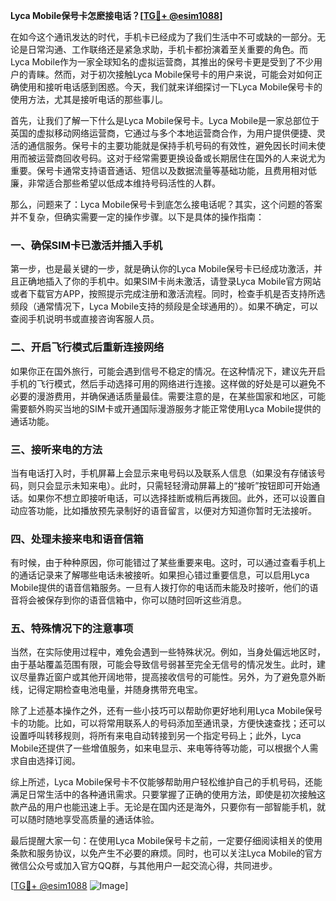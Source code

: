**Lyca Mobile保号卡怎麽接电话？[[TG💪+ @esim1088](https://t.me/s/esim1088)]**

在如今这个通讯发达的时代，手机卡已经成为了我们生活中不可或缺的一部分。无论是日常沟通、工作联络还是紧急求助，手机卡都扮演着至关重要的角色。而Lyca Mobile作为一家全球知名的虚拟运营商，其推出的保号卡更是受到了不少用户的青睐。然而，对于初次接触Lyca Mobile保号卡的用户来说，可能会对如何正确使用和接听电话感到困惑。今天，我们就来详细探讨一下Lyca Mobile保号卡的使用方法，尤其是接听电话的那些事儿。

首先，让我们了解一下什么是Lyca Mobile保号卡。Lyca Mobile是一家总部位于英国的虚拟移动网络运营商，它通过与多个本地运营商合作，为用户提供便捷、灵活的通信服务。保号卡的主要功能就是保持手机号码的有效性，避免因长时间未使用而被运营商回收号码。这对于经常需要更换设备或长期居住在国外的人来说尤为重要。保号卡通常支持语音通话、短信以及数据流量等基础功能，且费用相对低廉，非常适合那些希望以低成本维持号码活性的人群。

那么，问题来了：Lyca Mobile保号卡到底怎么接电话呢？其实，这个问题的答案并不复杂，但确实需要一定的操作步骤。以下是具体的操作指南：

### 一、确保SIM卡已激活并插入手机

第一步，也是最关键的一步，就是确认你的Lyca Mobile保号卡已经成功激活，并且正确地插入了你的手机中。如果SIM卡尚未激活，请登录Lyca Mobile官方网站或者下载官方APP，按照提示完成注册和激活流程。同时，检查手机是否支持所选频段（通常情况下，Lyca Mobile支持的频段是全球通用的）。如果不确定，可以查阅手机说明书或直接咨询客服人员。

### 二、开启飞行模式后重新连接网络

如果你正在国外旅行，可能会遇到信号不稳定的情况。在这种情况下，建议先开启手机的飞行模式，然后手动选择可用的网络进行连接。这样做的好处是可以避免不必要的漫游费用，并确保通话质量最佳。需要注意的是，在某些国家和地区，可能需要额外购买当地的SIM卡或开通国际漫游服务才能正常使用Lyca Mobile提供的通话功能。

### 三、接听来电的方法

当有电话打入时，手机屏幕上会显示来电号码以及联系人信息（如果没有存储该号码，则只会显示未知来电）。此时，只需轻轻滑动屏幕上的“接听”按钮即可开始通话。如果你不想立即接听电话，可以选择挂断或稍后再拨回。此外，还可以设置自动应答功能，比如播放预先录制好的语音留言，以便对方知道你暂时无法接听。

### 四、处理未接来电和语音信箱

有时候，由于种种原因，你可能错过了某些重要来电。这时，可以通过查看手机上的通话记录来了解哪些电话未被接听。如果担心错过重要信息，可以启用Lyca Mobile提供的语音信箱服务。一旦有人拨打你的电话而未能及时接听，他们的语音将会被保存到你的语音信箱中，你可以随时回听这些消息。

### 五、特殊情况下的注意事项

当然，在实际使用过程中，难免会遇到一些特殊状况。例如，当身处偏远地区时，由于基站覆盖范围有限，可能会导致信号弱甚至完全无信号的情况发生。此时，建议尽量靠近窗户或其他开阔地带，提高接收信号的可能性。另外，为了避免意外断线，记得定期检查电池电量，并随身携带充电宝。

除了上述基本操作之外，还有一些小技巧可以帮助你更好地利用Lyca Mobile保号卡的功能。比如，可以将常用联系人的号码添加至通讯录，方便快速查找；还可以设置呼叫转移规则，将所有来电自动转接到另一个指定号码上；此外，Lyca Mobile还提供了一些增值服务，如来电显示、来电等待等功能，可以根据个人需求自由选择订阅。

综上所述，Lyca Mobile保号卡不仅能够帮助用户轻松维护自己的手机号码，还能满足日常生活中的各种通讯需求。只要掌握了正确的使用方法，即使是初次接触这款产品的用户也能迅速上手。无论是在国内还是海外，只要你有一部智能手机，就可以随时随地享受高质量的通话体验。

最后提醒大家一句：在使用Lyca Mobile保号卡之前，一定要仔细阅读相关的使用条款和服务协议，以免产生不必要的麻烦。同时，也可以关注Lyca Mobile的官方微信公众号或加入官方QQ群，与其他用户一起交流心得，共同进步。

[[TG💪+ @esim1088](https://t.me/s/esim1088) ![Image](https://i.postimg.cc/4NQfJmqS/Snipaste-2025-05-13-00-14-12.png)]